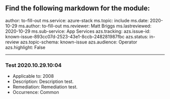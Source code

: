 Find the following markdown for the module: 
--- 
author: to-fill-out
ms.service: azure-stack 
ms.topic: include 
ms.date: 2020-10-29
ms.author: to-fill-out
ms.reviewer: Matt Briggs
ms.lastreviewed: 2020-10-29
ms.sub-service: App Services
azs.tracking: 
azs.issue-id: known-issue-893cc07d-2523-43e1-8ccb-248281987fbc 
azs.status: in-review 
azs.topic-schema: known-issue 
azs.audience: Operator
azs.highlight: False

--- 
### Test 2020.10.29.10:04

- Applicable to: 2008
- Description: Description test.
- Remediation: Remediation test.
- Occurrence: Common